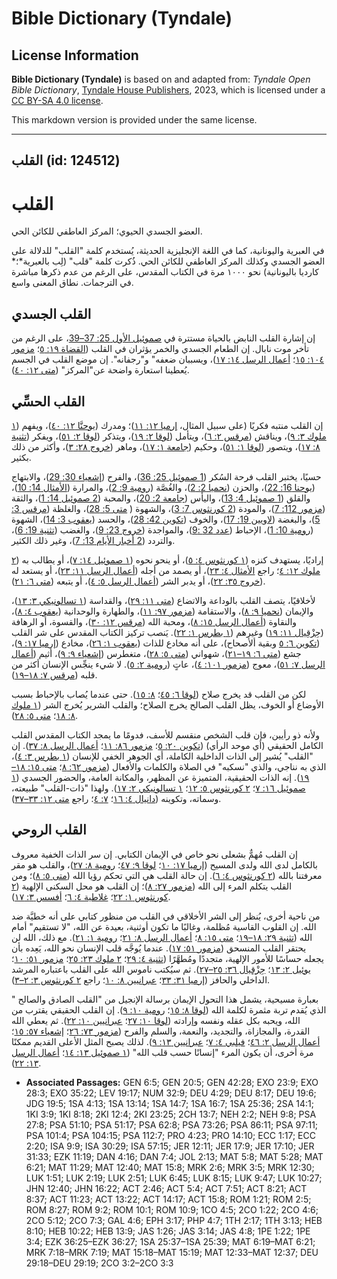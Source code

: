 # Bible Dictionary (Tyndale)

## License Information

**Bible Dictionary (Tyndale)** is based on and adapted from: _Tyndale Open Bible Dictionary_, [Tyndale House Publishers](https://tyndaleopenresources.com/), 2023, which is licensed under a [CC BY-SA 4.0 license](https://creativecommons.org/licenses/by-sa/4.0/legalcode.en).

This markdown version is provided under the same license.



--------------------------------

## القلب (id: 124512)

القلب
=====

العضو الجسدي الحيوي؛ المركز العاطفي للكائن الحي.

في العبرية واليونانية، كما في اللغة الإنجليزية الحديثة، يُستخدم كلمة "القلب" للدلالة على العضو الجسدي وكذلك المركز العاطفي للكائن الحي. ذُكرت كلمة "قلب" (لِب بالعبرية*؛* كارديا باليونانية) نحو ١٠٠٠ مرة في الكتاب المقدس، على الرغم من عدم ذكرها مباشرة في الترجمات. نطاق المعنى واسع.

القلب الجسدي
------------

إن إشارة القلب النابض بالحياة مستترة في [صموئيل الأول 25: 37–39](https://ref.ly/1Sam25:37-1Sam25:39)، على الرغم من تأخر موت نابال. إن الطعام الجسدي والخمر يؤثران في القلب ([القضاة ١٩: ٥](https://ref.ly/Judg19:5)؛ [مزمور ١٠٤: ١٥](https://ref.ly/Ps104:15)؛ [أعمال الرسل ١٤: ١٧](https://ref.ly/Acts14:17))، ويسببان ضعفه" و"رجفانه". إن موضع القلب في الجسم يُعطينا استعارة واضحة عن"المركز" ([متى ١٢: ٤٠](https://ref.ly/Matt12:40)).

القلب الحسِّي
-------------

إن القلب منتبه فكريًا (على سبيل المثال، [إرميا ١٢: ١١](https://ref.ly/Jer12:11))؛ ومدرك ([يوحنَّا ١٢: ٤٠](https://ref.ly/John12:40))، ويفهم ([١ ملوك ٣: ٩](https://ref.ly/1Kgs3:9))، ويناقش ([مرقس ٢: ٦](https://ref.ly/Mark2:6))، ويتأمل ([لوقا ٢: ١٩](https://ref.ly/Luke2:19))، ويتذكر ([لوقا ٢: ٥١](https://ref.ly/Luke2:51))، ويفكر ([تثنية ٨: ١٧](https://ref.ly/Deut8:17))، ويتصور ([لوقا ١: ٥١](https://ref.ly/Luke1:51))، وحكيم ([جامعة ١: ١٧](https://ref.ly/Eccl1:17))، وماهر ([خروج ٢٨: ٣](https://ref.ly/Exod28:3))، وأكثر من ذلك بكثير.

حسيًا، يختبر القلب فرحة السُكر ([1 صموئيل 25: 36](https://ref.ly/1Sam25:36))، والفرح ([إشعياء 30: 29](https://ref.ly/Isa30:29))، والابتهاج ([يوحنا 16: 22](https://ref.ly/John16:22))، والحزن ([نحميا 2: 2](https://ref.ly/Neh2:2))، والغُصَّة ([رومية 9: 2](https://ref.ly/Rom9:2))، والمرارة ([الأمثال 14: 10](https://ref.ly/Prov14:10))، والقلق ([1 صموئيل 4: 13](https://ref.ly/1Sam4:13))، واليأس ([جامعة 2: 20](https://ref.ly/Eccl2:20))، والمحبة ([2 صموئيل 14: 1](https://ref.ly/2Sam14:1))، والثقة ([مزمور 112: 7](https://ref.ly/Ps112:7))، والمودة ([2 كورنثوس 7: 3](https://ref.ly/2Cor7:3))، والشهوة ( [متى 5: 28](https://ref.ly/Matt5:28))، والغلظة ([مرقس 3: 5](https://ref.ly/Mark3:5))، والبغضة ([لاويين 19: 17](https://ref.ly/Lev19:17))، والخوف ([تكوين 42: 28](https://ref.ly/Gen42:28))، والحسد ([يعقوب 3: 14](https://ref.ly/Jas3:14))، الشهوة ([رومية 10: 1](https://ref.ly/Rom10:1))، الإحباط ([عدد 32 :9](https://ref.ly/Num32:9))، والمواجدة ([خروج 23: 9](https://ref.ly/Exod23:9))، والغضب ([تثنية 19: 6](https://ref.ly/Deut19:6))، والتردد ([2 أخبار الأيام 13: 7](https://ref.ly/2Chr13:7))، وغير ذلك الكثير.

إراديًا، يستهدف كنزه ([١ كورنثوس ٤: ٥](https://ref.ly/1Cor4:5))، أو ينحو نحوه ([١ صموئيل ١٤: ٧](https://ref.ly/1Sam14:7))، أو يطالب به ([٢ ملوك ١٢: ٤](https://ref.ly/2Kgs12:4)؛ راجع [الأمثال ٤: ٢٣](https://ref.ly/Prov4:23))، أو يصمد من أجله ([أعمال الرسل ١١: ٢٣](https://ref.ly/Acts11:23))، أو يستعد له ([خروج ٣٥: ٢٢](https://ref.ly/Exod35:22))، أو يدبر الشر ([أعمال الرسل ٥: ٤](https://ref.ly/Acts5:4))، أو يتبعه ([متى ٦: ٢١](https://ref.ly/Matt6:21)).

لأخلاقيًا، يتصف القلب بالوداعة والاتضاع ([متى ١١: ٢٩](https://ref.ly/Matt11:29))، والقداسة ([١ تسالونيكي ٣: ١٣](https://ref.ly/1Thess3:13))، والإيمان ([نحميا ٩: ٨](https://ref.ly/Neh9:8))، والاستقامة ([مزمور ٩٧: ١١](https://ref.ly/Ps97:11))، والطهارة والوحدانية ([يعقوب ٤: ٨](https://ref.ly/Jas4:8))، والنقاوة ([أعمال الرسل ١٥: ٨](https://ref.ly/Acts15:8))، ومحبة الله ([مرقس ١٢: ٣٠](https://ref.ly/Mark12:30))، والقسوة، أو الرهافة ([حِزْقِيال ١١: ١٩](https://ref.ly/1Pet1:22)) وغيرهم ([١ بطرس ١: ٢٢](https://ref.ly/Ezek11:19)). يَنصب تركيز الكتاب المقدس على شر القلب ([تكوين ٦: ٥](https://ref.ly/Gen6:5) وبقية ألأصحاح)، على أنه مخادع للذات ([يعقوب ١: ٢٦](https://ref.ly/Jas1:26))، مخادع ([إرميا ١٧: ٩](https://ref.ly/Jer17:9))، جشع ([متى ٦: ١٩–٢١](https://ref.ly/Matt6:19-Matt6:21))، شهواني ([متى ٥: ٢٨](https://ref.ly/Matt5:28))، متغطرس ([إشعياء ٩: ٩](https://ref.ly/Isa9:9))، أثيم ([أعمال الرسل ٧: ٥١](https://ref.ly/Acts7:51))، معوج ([مزمور ١٠١: ٤](https://ref.ly/Ps101:4))، عاتٍ ([رومية ٢: ٥](https://ref.ly/Rom2:5)). لا شيء ينجِّس الإنسان أكثر من قلبه ([مرقس ٧: ١٨–١٩](https://ref.ly/Mark7:18-Mark7:19)).

لكن من القلب قد يخرج صلاح ([لوقا ٦: ٤٥](https://ref.ly/Luke6:45)؛ [٨: ١٥](https://ref.ly/Luke8:15)). حتى عندما يُصاب بالإحباط بسبب الأوضاع أو الخوف، يظل القلب الصالح يخرج الصلاح؛ والقلب الشرير يُخرج الشر ([١ ملوك ٨: ١٨](https://ref.ly/1Kgs8:18)؛ [متى ٥: ٢٨](https://ref.ly/Matt5:28)).

ولأنه ذو رأيين، فإن قلب الشخص منقسم للأسف، فدومًا ما يمجد الكتاب المقدس القلب الكامل الحقيقي (أي موحد الرأي) ([تكوين ٢٠: ٥](https://ref.ly/Gen20:5)؛ [مزمور ٨٦: ١١](https://ref.ly/Ps86:11)؛ [أعمال الرسل ٨: ٣٧](https://ref.ly/Acts8:37)). إن "القلب" يُشير إلى الذات الداخلية الكاملة، أي الجوهر الخفي للإنسان ([١ بطرس ٣: ٤](https://ref.ly/1Pet3:4))، الذي به نناجي، والذي "نسكبه" في الصلاة والكلمات والأفعال ([مزمور ٦٢: ٨](https://ref.ly/Ps62:8)؛ [متى ١٥: ١٨–١٩](https://ref.ly/Matt15:18-Matt15:19)). إنه الذات الحقيقية، المتميزة عن المظهر، والمكانة العامة، والحضور الجسدي ([١ صموئيل ١٦: ٧](https://ref.ly/1Sam16:7)؛ [٢ كورنثوس ٥: ١٢](https://ref.ly/2Cor5:12)؛ [١ تسالونيكي ٢: ١٧](https://ref.ly/1Thess2:17)). ولهذا "ذات\-القلب" طبيعته، وسماته، وتكوينه ([دانيال ٤: ١٦](https://ref.ly/Dan4:16)؛ [٧: ٤](https://ref.ly/Dan7:4)؛ راجع [متى ١٢: ٣٣–٣٧](https://ref.ly/Matt12:33-Matt12:37)).

القلب الروحي
------------

إن القلب مُهمٌّ بشعلى نحو خاص في الإيمان الكتابي. إن سر الذات الخفية معروف بالكامل لدى الله ولدى المسيح ([إرميا ١٧: ١٠](https://ref.ly/Jer17:10)؛ [لوقا ٩: ٤٧](https://ref.ly/Luke9:47)؛ [رومية ٨: ٢٧](https://ref.ly/Rom8:27))، والقلب هو مقر معرفتنا بالله ([٢ كورنثوس ٤: ٦](https://ref.ly/2Cor4:6)). إن حالة القلب هي التي تحكم رؤيا الله ([متى ٥: ٨](https://ref.ly/Matt5:8))؛ ومن القلب يتكلم المرء إلى الله ([مزمور ٢٧: ٨](https://ref.ly/Ps27:8))؛ إن القلب هو محل السكنى الإلهية ([٢ كورنثوس ١: ٢٢](https://ref.ly/2Cor1:22)؛ [غلاطية ٤: ٦](https://ref.ly/Gal4:6)؛ [أفسس ٣: ١٧](https://ref.ly/Eph3:17)).

من ناحية أخرى، يُنظر إلى الشر الأخلاقي في القلب من منظور كتابي على أنه خطيَّة ضد الله. إن القلوب القاسية مُظلمة، وغالبًا ما تكون أوثنية، بعيدة عن الله، "لا تستقيم" أمام الله ([تثنية ٢٩: ١٨–١٩](https://ref.ly/Deut29:18-Deut29:19)؛ [متى ١٥: ٨](https://ref.ly/Matt15:8)؛ [أعمال الرسل ٨: ٢١](https://ref.ly/Acts8:21)؛ [رومية ١: ٢١](https://ref.ly/Rom1:21)). مع ذلك، الله لن يحتقر القلب المنسحق ([مزمور ٥١: ١٧](https://ref.ly/Ps51:17)). عندما يُوجَّه قلب الإنسان نحو الله، يَعِده بأن يجعله حساسًا للأمور الإلهية، متجددًا ومُطهَّرًا ([تثنية ٤: ٢٩](https://ref.ly/Deut4:29)؛ [٢ ملوك ٢٣: ٢٥](https://ref.ly/2Kgs23:25)؛ [مزمور ٥١: ١٠](https://ref.ly/Ps51:10)؛ [يوئيل ٢: ١٣](https://ref.ly/Joel2:13)؛ [حِزْقِيال ٣٦: ٢٥–٢٧](https://ref.ly/Ezek36:25-Ezek36:27)). ثم سيُكتب ناموس الله على القلب باعتباره المرشد الداخلي والحافز ([إرميا ٣١: ٣٣](https://ref.ly/Jer31:33)؛ [عبرانيين ٨: ١٠](https://ref.ly/Heb8:10)؛ راجع [٢ كورنثوس ٣: ٢–٣](https://ref.ly/2Cor3:2-2Cor3:3)).

بعبارة مسيحية، يشمل هذا التحول الإيمان برسالة الإنجيل من "القلب الصادق والصالح " الذي يُقدم تربة مثمرة لكلمة الله ([لوقا ٨: ١٥](https://ref.ly/Luke8:15)؛ [رومية ١٠: ٩](https://ref.ly/Rom10:9)). إن القلب الحقيقي يقترب من الله، ويحبه بكل عقله ونفسه وإرادته ([لوقا ١٠: ٢٧](https://ref.ly/Luke10:27)؛ [عبرانيين ١٠: ٢٢](https://ref.ly/Heb10:22)). ثم يعطي الله القدرة، والمجازاة، والتجديد، والنعمة، والسلم والفرح ([مزمور ٧٣: ٢٦](https://ref.ly/Ps73:26)؛ [إشعياء ٥٧: ١٥](https://ref.ly/Isa57:15)؛ [أعمال الرسل ٢: ٤٦](https://ref.ly/Acts2:46)؛ [فيلبي ٤: ٧](https://ref.ly/Phil4:7)؛ [عبرانيين ١٣: ٩](https://ref.ly/Heb13:9)). لذلك يصبح المثل الأعلى القديم ممكنًا مرة أخرى، أن يكون المرء "إنسانًا حسب قلب الله" ([١ صموئيل ١٣: ١٤](https://ref.ly/1Sam13:14)؛ [أعمال الرسل ١٣: ٢٢](https://ref.ly/Acts13:22)).

* **Associated Passages:** GEN 6:5; GEN 20:5; GEN 42:28; EXO 23:9; EXO 28:3; EXO 35:22; LEV 19:17; NUM 32:9; DEU 4:29; DEU 8:17; DEU 19:6; JDG 19:5; 1SA 4:13; 1SA 13:14; 1SA 14:7; 1SA 16:7; 1SA 25:36; 2SA 14:1; 1KI 3:9; 1KI 8:18; 2KI 12:4; 2KI 23:25; 2CH 13:7; NEH 2:2; NEH 9:8; PSA 27:8; PSA 51:10; PSA 51:17; PSA 62:8; PSA 73:26; PSA 86:11; PSA 97:11; PSA 101:4; PSA 104:15; PSA 112:7; PRO 4:23; PRO 14:10; ECC 1:17; ECC 2:20; ISA 9:9; ISA 30:29; ISA 57:15; JER 12:11; JER 17:9; JER 17:10; JER 31:33; EZK 11:19; DAN 4:16; DAN 7:4; JOL 2:13; MAT 5:8; MAT 5:28; MAT 6:21; MAT 11:29; MAT 12:40; MAT 15:8; MRK 2:6; MRK 3:5; MRK 12:30; LUK 1:51; LUK 2:19; LUK 2:51; LUK 6:45; LUK 8:15; LUK 9:47; LUK 10:27; JHN 12:40; JHN 16:22; ACT 2:46; ACT 5:4; ACT 7:51; ACT 8:21; ACT 8:37; ACT 11:23; ACT 13:22; ACT 14:17; ACT 15:8; ROM 1:21; ROM 2:5; ROM 8:27; ROM 9:2; ROM 10:1; ROM 10:9; 1CO 4:5; 2CO 1:22; 2CO 4:6; 2CO 5:12; 2CO 7:3; GAL 4:6; EPH 3:17; PHP 4:7; 1TH 2:17; 1TH 3:13; HEB 8:10; HEB 10:22; HEB 13:9; JAS 1:26; JAS 3:14; JAS 4:8; 1PE 1:22; 1PE 3:4; EZK 36:25–EZK 36:27; 1SA 25:37–1SA 25:39; MAT 6:19–MAT 6:21; MRK 7:18–MRK 7:19; MAT 15:18–MAT 15:19; MAT 12:33–MAT 12:37; DEU 29:18–DEU 29:19; 2CO 3:2–2CO 3:3

